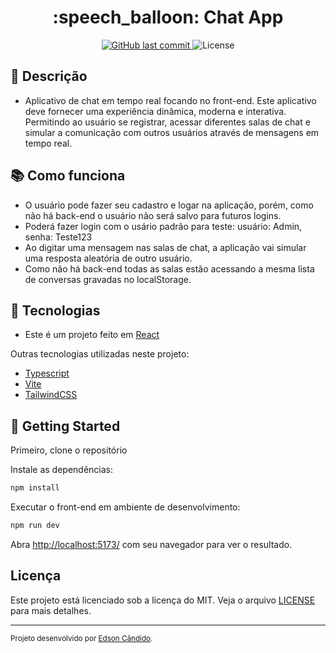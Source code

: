 <h1 align="center">:speech_balloon: Chat App</h1>

<p align="center">    
  <a href="https://github.com/EdsonCandido73/chat-app/commits/master">
    <img alt="GitHub last commit" src="https://img.shields.io/github/last-commit/EdsonCandido73/chat-app">
  </a>
  
  <img alt="License" src="https://img.shields.io/badge/license-MIT-brightgreen">
</p>

## :memo: Descrição
* Aplicativo de chat em tempo real focando no front-end. Este aplicativo deve fornecer uma experiência dinâmica, moderna e interativa.
Permitindo ao usuário se registrar, acessar diferentes salas de chat e simular a comunicação com outros usuários através de mensagens em tempo real.

## :books: Como funciona
* O usuário pode fazer seu cadastro e logar na aplicação, porém, como não há back-end o usuário não será salvo para futuros logins. 
* Poderá fazer login com o usário padrão para teste:  usuário: Admin, senha: Teste123
* Ao digitar uma mensagem nas salas de chat, a aplicação vai simular uma resposta aleatória de outro usuário.
* Como não há back-end todas as salas estão acessando a mesma lista de conversas gravadas no localStorage.


## :wrench: Tecnologias
* Este é um projeto feito em [React](https://react.dev/) 

Outras tecnologias utilizadas neste projeto:
* [Typescript](https://www.typescriptlang.org/)
* [Vite](https://vitejs.dev/)
* [TailwindCSS](https://tailwindcss.com/)


## :running: Getting Started

Primeiro, clone o repositório

Instale as dependências:
```bash
npm install
```
Executar o front-end em ambiente de desenvolvimento:
```bash
npm run dev
```

Abra [http://localhost:5173/](http://localhost:5173/) com seu navegador para ver o resultado.

## Licença

Este projeto está licenciado sob a licença do MIT. Veja o arquivo [LICENSE](LICENSE) para mais detalhes.

---
<sup>Projeto desenvolvido por [Edson Cândido](https://github.com/EdsonCandido73).</sup>